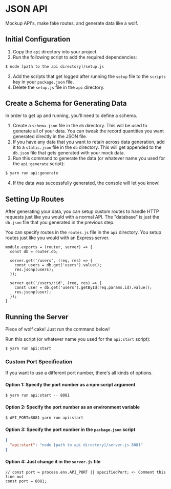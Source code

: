 # JSON API

Mockup API's, make fake routes, and generate data like a wolf.

## Initial Configuration

1. Copy the `api` directory into your project.
2. Run the following script to add the required dependencies:
```bash
$ node [path to the api directory]/setup.js
```
3. Add the scripts that get logged after running the `setup` file to the `scripts` key in your
  `package.json` file.
3. Delete the `setup.js` file in the `api` directory.

## Create a Schema for Generating Data

In order to get up and running, you'll need to define a schema.

1. Create a `schema.json` file in the `db` directory. This will be used to generate all of your data.
  You can tweak the record quantities you want generated directly in the JSON file.
2. If you have any data that you want to retain across data generation, add it to a `static.json`
  file in the `db` directory.  This will get appended to the `db.json` file that gets generated
  with your mock data.
3. Run this command to generate the data (or whatever name you used for the `api:generate` script):
```bash
$ yarn run api:generate
```
4. If the data was successfully generated, the console will let you know!

## Setting Up Routes

After generating your data, you can setup custom routes to handle HTTP requests just like you would 
with a normal API.  The "database" is just the `db.json` file that you generated in the previous
step.

You can specify routes in the `routes.js` file in the `api` directory.  You setup routes just like
you would with an Express server.

```ecmascript 6
module.exports = (router, server) => {
  const db = router.db;
  
  server.get('/users', (req, res) => {
    const users = db.get('users').value();
    res.jsonp(users);
  });
  
  server.get('/users/:id', (req, res) => {
    const user = db.get('users').getById(req.params.id).value();
    res.jsonp(user);
  });
}
```

## Running the Server

Piece of wolf cake!  Just run the command below!

Run this script (or whatever name you used for the `api:start` script):
```bash
$ yarn run api:start
```

### Custom Port Specification

If you want to use a different port number, there's all kinds of options.

#### Option 1: Specify the port number as a npm script argument
```bash
$ yarn run api:start -- 8081
```

#### Option 2: Specify the port number as an environment variable
```bash
$ API_PORT=8081 yarn run api:start
```

#### Option 3: Specify the port number in the `package.json` script
```json
{
  "api:start": "node [path to api directory]/server.js 8081"
}
```

#### Option 4: Just change it in the `server.js` file
```ecmascript 6
// const port = process.env.API_PORT || specifiedPort; <- Comment this line out
const port = 8081;
```
